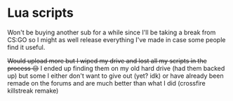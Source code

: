# Lua scripts
Won't be buying another sub for a while since I'll be taking a break from CS:GO so I might as well release everything I've made in case some people find it useful.

~~Would upload more but I wiped my drive and lost all my scripts in the process 😔~~
I ended up finding them on my old hard drive (had them backed up) but some I either don't want to give out (yet? idk) or have already been remade on the forums and are much better than what I did (crossfire killstreak remake)
